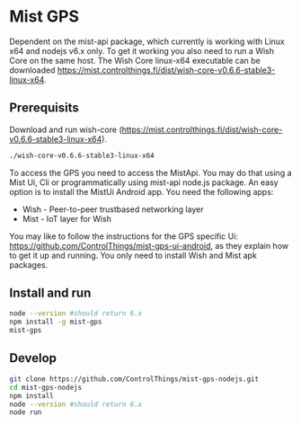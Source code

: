 # Mist GPS 

Dependent on the mist-api package, which currently is working with Linux x64 and nodejs v6.x only. To get it working you also need to run a Wish Core on the same host. The Wish Core linux-x64 executable can be downloaded https://mist.controlthings.fi/dist/wish-core-v0.6.6-stable3-linux-x64.

## Prerequisits

Download and run wish-core (https://mist.controlthings.fi/dist/wish-core-v0.6.6-stable3-linux-x64).

```sh
./wish-core-v0.6.6-stable3-linux-x64
```

To access the GPS you need to access the MistApi. You may do that using a Mist Ui, Cli or programmatically using mist-api node.js package. An easy option is to install the MistUi Android app. You need the following apps:

* Wish - Peer-to-peer trustbased networking layer 
* Mist - IoT layer for Wish 

You may like to follow the instructions for the GPS specific Ui: https://github.com/ControlThings/mist-gps-ui-android, as they explain how to get it up and running. You only need to install Wish and Mist apk packages.

## Install and run

```sh
node --version #should return 6.x
npm install -g mist-gps
mist-gps
```

## Develop

```sh
git clone https://github.com/ControlThings/mist-gps-nodejs.git
cd mist-gps-nodejs
npm install
node --version #should return 6.x
node run
```


